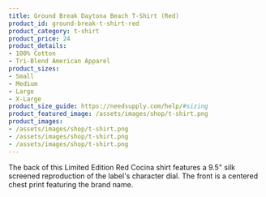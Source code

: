 ```yaml
---
title: Ground Break Daytona Beach T-Shirt (Red)
product_id: ground-break-t-shirt-red
product_category: t-shirt
product_price: 24
product_details:
- 100% Cotton
- Tri-Blend American Apparel
product_sizes:
- Small
- Medium
- Large
- X-Large
product_size_guide: https://needsupply.com/help/#sizing
product_featured_image: /assets/images/shop/t-shirt.png
product_images:
- /assets/images/shop/t-shirt.png
- /assets/images/shop/t-shirt.png
- /assets/images/shop/t-shirt.png
---
```


The back of this Limited Edition Red Cocina shirt features a 9.5" silk screened reproduction of the label's character dial. The front is a centered chest print featuring the brand name.
